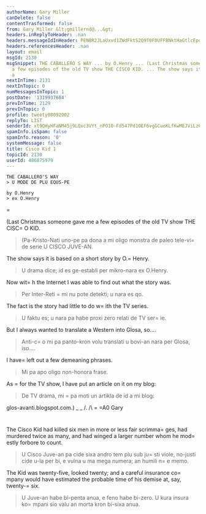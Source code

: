 ```yaml
---
authorName: Gary Miller
canDelete: false
contentTrasformed: false
from: Gary Miller &lt;gmillernd@...&gt;
headers.inReplyToHeader: .nan
headers.messageIdInHeader: PENBR2JLaUxvd1ZWdFktS2Q9T0F0UFFBNktHaGtlcEpoMTZ1TF9kUjRNK2JoQ1JLTDhtd0BtYWlsLmdtYWlsLmNvbT4=
headers.referencesHeader: .nan
layout: email
msgId: 2130
msgSnippet: THE CABALLERO S WAY ... by O.Henry ... (Last Christmas someone gave me
  a few episodes of the old TV show THE CISCO KID. ... The show says it is based on
  a
nextInTime: 2131
nextInTopic: 0
numMessagesInTopic: 1
postDate: '1319937684'
prevInTime: 2129
prevInTopic: 0
profile: tweety08092002
replyTo: LIST
senderId: xt9QHyHFaNM45j9LQxc3VYt_nPO1O-Fd547Pd1OEF6vgGCuoKLfKwMEJViLz6t1SW2Wcdl1B3cmPqUbEUkOZMoF8DE81jt-_
spamInfo.isSpam: false
spamInfo.reason: '0'
systemMessage: false
title: Cisco Kid 1
topicId: 2130
userId: 486875979
---
```


	THE CABALLERO'S WAY
	> U MODE DE PLU EQUS-PE

	by O.Henry
	> ex O.Henry


=

(Last Christmas someone gave me a few episodes of the old TV show THE CISC=
O KID.
> (Pa-Kristo-Nati uno-pe pa dona a mi oligo monstra de paleo tele-vi=
de serie U CISCO JUVE-AN.

The show says it is based on a short story by O.=
Henry.
> U drama dice; id es ge-establi per mikro-nara ex O.Henry.

Now wit=
h the Internet I was able to find out what the story was.
> Per Inter-Reti =
mi nu pote detekti; u nara es qo.

The fact is the story had little to do w=
ith the TV series.
> U faktu es; u nara pa habe proxi zero relati de TV ser=
ie.

But I always wanted to translate a Western into Glosa, so....
> Anti-c=
o mi pa panto-kron volu translati u bovi-an nara per Glosa, iso....

I have=
 left out a few demeaning phrases.
> Mi pa apo oligo non-honora frase.

As =
for the TV show, I have put an article on it on my blog:
> De TV drama, mi =
pa moti un artikla de id a mi blog:

glos-avanti.blogspot.com.)
_ _
/.
/\ =
=A0 Gary
#



The Cisco Kid had killed six men in more or less fair scrimma=
ges, had
murdered twice as many, and had winged a larger number whom he
mod=
estly forbore to count.
> U Cisco Juve-an pa cide sixa andro tem plu sub ju=
sti viole, no-justi cide u-la per bi, e vulna u ma mega numera; an humili n=
e memo.

The Kid was twenty-five, looked twenty; and a careful insurance
co=
mpany would have estimated the probable time of his demise at, say,
twenty-=
six.
> U Juve-an habe bi-penta anua, e feno habe bi-zero.  U kura insura ko=
mpani sio valu an morta kron bi-sixa anua.

